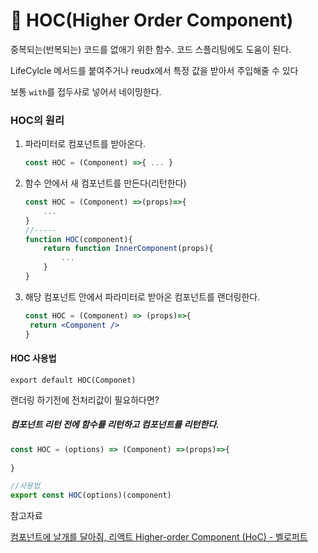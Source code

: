 # :bookmark_tabs: HOC(Higher Order Component)

중복되는(반복되는) 코드를 없애기 위한 함수. 코드 스플리팅에도 도움이 된다.

LifeCylcle 메서드를 붙여주거나 reudx에서 특정 값을 받아서 주입해줄 수 있다

보통 `with`를 접두사로 넣어서 네이밍한다.

### HOC의 원리

1. 파라미터로 컴포넌트를 받아온다.

   ```jsx
   const HOC = (Component) =>{ ... }
   ```

   

2. 함수 안에서 새 컴포넌트를 만든다(리턴한다)

   ```jsx
   const HOC = (Component) =>(props)=>{
       ...
   }
   //-----
   function HOC(component){
       return function InnerComponent(props){
           ...
       }
   }
   ```

   

3. 해당 컴포넌트 안에서 파라미터로 받아온 컴포넌트를 랜더링한다.

   ```jsx
   const HOC = (Component) => (props)=>{
   	return <Component />
   }
   ```

 

#### HOC 사용법

```
export default HOC(Componet)
```



랜더링 하기전에 전처리값이 필요하다면?

##### 컴포넌트 리턴 전에 함수를 리턴하고 컴포넌트를 리턴한다.

```jsx
const HOC = (options) => (Component) =>(props)=>{
    
}

//사용법
export const HOC(options)(component)
```



참고자료

[컴포넌트에 날개를 달아줘, 리액트 Higher-order Component (HoC) - 벨로퍼트](https://velopert.com/3537)